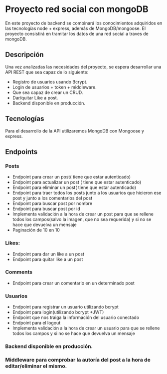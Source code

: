 # Proyecto red social con mongoDB

En este proyecto de backend se combinará los conocimientos adquiridos en las tecnologías node + express, además de MongoDB/mongoose.
El proyecto consistirá en tramitar los datos de una red social a traves de mongoDB.

## Descripción

Una vez analizadas las necesidades del proyecto, se espera desarrollar una API REST que sea capaz de lo siguiente:
- Registro de usuarios usando Bcrypt.
- Login de usuarios + token + middleware.
- Que sea capaz de crear un CRUD.
- Dar/quitar Like a post.
- Backend disponible en producción.

## Tecnologías

Para el desarrollo de la API utilizaremos MongoDB con Mongoose y express.

## Endpoints

### Posts
- Endpoint para crear un post( tiene que estar autenticado)
- Endpoint para actualizar un post ( tiene que estar autenticado)
- Endpoint para eliminar un post( tiene que estar autenticado)
- Endpoint para traer todos los posts junto a los usuarios que hicieron ese post y junto a los comentarios del post
- Endpoint para buscar post por nombre
- Endpoint para buscar post por id
- Implementa validación a la hora de crear un post para que se rellene todos los campos(salvo la imagen, que no sea requerida) y si no se hace que devuelva un mensaje
- Paginación de 10 en 10
### Likes:
- Endpoint para dar un like a un post
- Endpoint para quitar like a un post

### Comments
- Endpoint para crear un comentario en un determinado post

### Usuarios
- Endpoint para registrar un usuario utilizando bcrypt
- Endpoint para login(utilizando bcrypt +JWT)
- Endpoint que nos traiga la información del usuario conectado
- Endpoint para el logout
- Implementa validación a la hora de crear un usuario para que se rellene todos los campos y si no se hace que devuelva un mensaje

### Backend disponible en producción.

### Middleware para comprobar la autoría del post a la hora de editar/eliminar el mismo.



